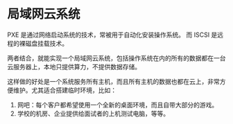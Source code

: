# 局域网云系统

PXE 是通过网络启动系统的技术，常被用于自动化安装操作系统。
而 ISCSI 是远程的裸磁盘挂载技术。

两者结合，就能实现一个局域网云系统，包括操作系统在内的所有的数据都在一台云服务器上，本地只提供算力，不提供数据存储。

这样做的好处是一个系统服务所有主机，而且所有主机的数据也都在云上，非常方便维护。尤其适合搭建临时环境，比如：

1. 网吧：每个客户都希望使用一个全新的桌面环境，而且自带大部分的游戏。
1. 学校的机房、企业提供给面试者的上机测试电脑，等等。